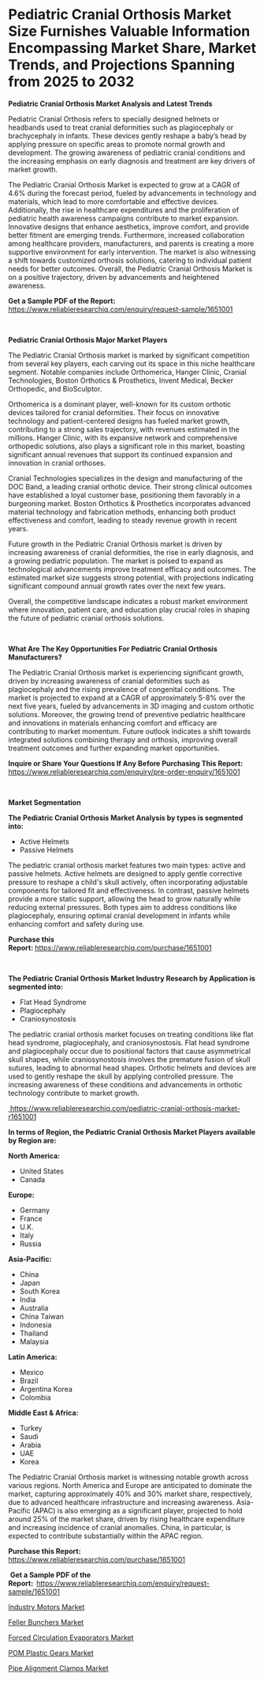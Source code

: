 <p><h1>Pediatric Cranial Orthosis Market Size Furnishes Valuable Information Encompassing Market Share, Market Trends, and Projections Spanning from 2025 to 2032</h1></p><p><strong>Pediatric Cranial Orthosis Market Analysis and Latest Trends</strong></p>
<p><p>Pediatric Cranial Orthosis refers to specially designed helmets or headbands used to treat cranial deformities such as plagiocephaly or brachycephaly in infants. These devices gently reshape a baby’s head by applying pressure on specific areas to promote normal growth and development. The growing awareness of pediatric cranial conditions and the increasing emphasis on early diagnosis and treatment are key drivers of market growth.</p><p>The Pediatric Cranial Orthosis Market is expected to grow at a CAGR of 4.6% during the forecast period, fueled by advancements in technology and materials, which lead to more comfortable and effective devices. Additionally, the rise in healthcare expenditures and the proliferation of pediatric health awareness campaigns contribute to market expansion. Innovative designs that enhance aesthetics, improve comfort, and provide better fitment are emerging trends. Furthermore, increased collaboration among healthcare providers, manufacturers, and parents is creating a more supportive environment for early intervention. The market is also witnessing a shift towards customized orthosis solutions, catering to individual patient needs for better outcomes. Overall, the Pediatric Cranial Orthosis Market is on a positive trajectory, driven by advancements and heightened awareness.</p></p>
<p><strong>Get a Sample PDF of the Report:&nbsp;</strong> <a href="https://www.reliableresearchiq.com/enquiry/request-sample/1651001?utm_campaign=3568&utm_medium=2&utm_source=Github&utm_content=ia&utm_term=23032025&utm_id=pediatric-cranial-orthosis">https://www.reliableresearchiq.com/enquiry/request-sample/1651001</a></p>
<p>&nbsp;</p>
<p><strong>Pediatric Cranial Orthosis Major Market Players</strong></p>
<p><p>The Pediatric Cranial Orthosis market is marked by significant competition from several key players, each carving out its space in this niche healthcare segment. Notable companies include Orthomerica, Hanger Clinic, Cranial Technologies, Boston Orthotics & Prosthetics, Invent Medical, Becker Orthopedic, and BioSculptor.</p><p>Orthomerica is a dominant player, well-known for its custom orthotic devices tailored for cranial deformities. Their focus on innovative technology and patient-centered designs has fueled market growth, contributing to a strong sales trajectory, with revenues estimated in the millions. Hanger Clinic, with its expansive network and comprehensive orthopedic solutions, also plays a significant role in this market, boasting significant annual revenues that support its continued expansion and innovation in cranial orthoses.</p><p>Cranial Technologies specializes in the design and manufacturing of the DOC Band, a leading cranial orthotic device. Their strong clinical outcomes have established a loyal customer base, positioning them favorably in a burgeoning market. Boston Orthotics & Prosthetics incorporates advanced material technology and fabrication methods, enhancing both product effectiveness and comfort, leading to steady revenue growth in recent years.</p><p>Future growth in the Pediatric Cranial Orthosis market is driven by increasing awareness of cranial deformities, the rise in early diagnosis, and a growing pediatric population. The market is poised to expand as technological advancements improve treatment efficacy and outcomes. The estimated market size suggests strong potential, with projections indicating significant compound annual growth rates over the next few years.</p><p>Overall, the competitive landscape indicates a robust market environment where innovation, patient care, and education play crucial roles in shaping the future of pediatric cranial orthosis solutions.</p></p>
<p>&nbsp;</p>
<p><strong>What Are The Key Opportunities For Pediatric Cranial Orthosis Manufacturers?</strong></p>
<p><p>The Pediatric Cranial Orthosis market is experiencing significant growth, driven by increasing awareness of cranial deformities such as plagiocephaly and the rising prevalence of congenital conditions. The market is projected to expand at a CAGR of approximately 5-8% over the next five years, fueled by advancements in 3D imaging and custom orthotic solutions. Moreover, the growing trend of preventive pediatric healthcare and innovations in materials enhancing comfort and efficacy are contributing to market momentum. Future outlook indicates a shift towards integrated solutions combining therapy and orthosis, improving overall treatment outcomes and further expanding market opportunities.</p></p>
<p><strong>Inquire or Share Your Questions If Any Before Purchasing This Report:</strong> <a href="https://www.reliableresearchiq.com/enquiry/pre-order-enquiry/1651001?utm_campaign=3568&utm_medium=2&utm_source=Github&utm_content=ia&utm_term=23032025&utm_id=pediatric-cranial-orthosis">https://www.reliableresearchiq.com/enquiry/pre-order-enquiry/1651001</a></p>
<p>&nbsp;</p>
<p><strong>Market Segmentation</strong></p>
<p><strong>The Pediatric Cranial Orthosis Market Analysis by types is segmented into:</strong></p>
<p><ul><li>Active Helmets</li><li>Passive Helmets</li></ul></p>
<p><p>The pediatric cranial orthosis market features two main types: active and passive helmets. Active helmets are designed to apply gentle corrective pressure to reshape a child's skull actively, often incorporating adjustable components for tailored fit and effectiveness. In contrast, passive helmets provide a more static support, allowing the head to grow naturally while reducing external pressures. Both types aim to address conditions like plagiocephaly, ensuring optimal cranial development in infants while enhancing comfort and safety during use.</p></p>
<p><strong>Purchase this Report:&nbsp;</strong><a href="https://www.reliableresearchiq.com/purchase/1651001?utm_campaign=3568&utm_medium=2&utm_source=Github&utm_content=ia&utm_term=23032025&utm_id=pediatric-cranial-orthosis">https://www.reliableresearchiq.com/purchase/1651001</a></p>
<p>&nbsp;</p>
<p><strong>The Pediatric Cranial Orthosis Market Industry Research by Application is segmented into:</strong></p>
<p><ul><li>Flat Head Syndrome</li><li>Plagiocephaly</li><li>Craniosynostosis</li></ul></p>
<p><p>The pediatric cranial orthosis market focuses on treating conditions like flat head syndrome, plagiocephaly, and craniosynostosis. Flat head syndrome and plagiocephaly occur due to positional factors that cause asymmetrical skull shapes, while craniosynostosis involves the premature fusion of skull sutures, leading to abnormal head shapes. Orthotic helmets and devices are used to gently reshape the skull by applying controlled pressure. The increasing awareness of these conditions and advancements in orthotic technology contribute to market growth.</p></p>
<p><a href="https://www.reliableresearchiq.com/pediatric-cranial-orthosis-market-r1651001?utm_campaign=3568&utm_medium=2&utm_source=Github&utm_content=ia&utm_term=23032025&utm_id=pediatric-cranial-orthosis">&nbsp;https://www.reliableresearchiq.com/pediatric-cranial-orthosis-market-r1651001</a></p>
<p><strong>In terms of Region, the Pediatric Cranial Orthosis Market Players available by Region are:</strong></p>
<p>
    <p> <strong> North America: </strong>
        <ul>
            <li>United States</li>
            <li>Canada</li>
        </ul>
        </p> 
    <p> <strong> Europe: </strong>
        <ul>
            <li>Germany</li>
            <li>France</li>
            <li>U.K.</li>
            <li>Italy</li>
            <li>Russia</li>
        </ul>
        </p> 
    <p> <strong> Asia-Pacific: </strong>
        <ul>
            <li>China</li>
            <li>Japan</li>
            <li>South Korea</li>
            <li>India</li>
            <li>Australia</li>
            <li>China Taiwan</li>
            <li>Indonesia</li>
            <li>Thailand</li>
            <li>Malaysia</li>
        </ul>
        </p> 
    <p> <strong> Latin America: </strong>
        <ul>
            <li>Mexico</li>
            <li>Brazil</li>
            <li>Argentina Korea</li>
            <li>Colombia</li>
        </ul>
        </p> 
    <p> <strong> Middle East & Africa: </strong>
        <ul>
            <li>Turkey</li>
            <li>Saudi</li>
            <li>Arabia</li>
            <li>UAE</li>
            <li>Korea</li>
        </ul>
    </p>
    </p>
<p><p>The Pediatric Cranial Orthosis market is witnessing notable growth across various regions. North America and Europe are anticipated to dominate the market, capturing approximately 40% and 30% market share, respectively, due to advanced healthcare infrastructure and increasing awareness. Asia-Pacific (APAC) is also emerging as a significant player, projected to hold around 25% of the market share, driven by rising healthcare expenditure and increasing incidence of cranial anomalies. China, in particular, is expected to contribute substantially within the APAC region.</p></p>
<p><strong>Purchase this Report: </strong><a href="https://www.reliableresearchiq.com/purchase/1651001?utm_campaign=3568&utm_medium=2&utm_source=Github&utm_content=ia&utm_term=23032025&utm_id=pediatric-cranial-orthosis">https://www.reliableresearchiq.com/purchase/1651001</a></p>
<p>&nbsp;<strong>Get a Sample PDF of the Report:&nbsp;&nbsp;</strong><a href="https://www.reliableresearchiq.com/enquiry/request-sample/1651001?utm_campaign=3568&utm_medium=2&utm_source=Github&utm_content=ia&utm_term=23032025&utm_id=pediatric-cranial-orthosis">https://www.reliableresearchiq.com/enquiry/request-sample/1651001</a></p>
<p><strong></strong></p>
<p><p><a href="https://www.linkedin.com/pulse/industry-motors-markets-comprehensive-analysis-which-includes-divof?utm_campaign=3568&utm_medium=2&utm_source=Github&utm_content=ia&utm_term=23032025&utm_id=pediatric-cranial-orthosis">Industry Motors Market</a></p><p><a href="https://www.linkedin.com/pulse/feller-bunchers-market-analysis-report-2025-2032-key-players-r8eef?utm_campaign=3568&utm_medium=2&utm_source=Github&utm_content=ia&utm_term=23032025&utm_id=pediatric-cranial-orthosis">Feller Bunchers Market</a></p><p><a href="https://www.linkedin.com/pulse/forced-circulation-evaporators-market-size-2025-2032-technology-7psxf?utm_campaign=3568&utm_medium=2&utm_source=Github&utm_content=ia&utm_term=23032025&utm_id=pediatric-cranial-orthosis">Forced Circulation Evaporators Market</a></p><p><a href="https://www.linkedin.com/pulse/pioneering-growth-analyzing-global-pom-plastic-gears-market-cqbjf?utm_campaign=3568&utm_medium=2&utm_source=Github&utm_content=ia&utm_term=23032025&utm_id=pediatric-cranial-orthosis">POM Plastic Gears Market</a></p><p><a href="https://www.linkedin.com/pulse/future-pipe-alignment-clamps-market-trends-revenue-forecast-e6lsf?utm_campaign=3568&utm_medium=2&utm_source=Github&utm_content=ia&utm_term=23032025&utm_id=pediatric-cranial-orthosis">Pipe Alignment Clamps Market</a></p></p>
